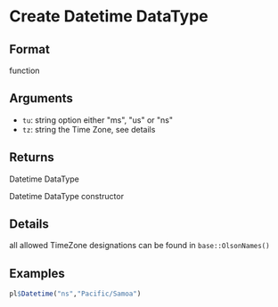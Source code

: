# Create Datetime DataType

## Format

function

## Arguments

- `tu`: string option either "ms", "us" or "ns"
- `tz`: string the Time Zone, see details

## Returns

Datetime DataType

Datetime DataType constructor

## Details

all allowed TimeZone designations can be found in `base::OlsonNames()`

## Examples

```r
pl$Datetime("ns","Pacific/Samoa")
```